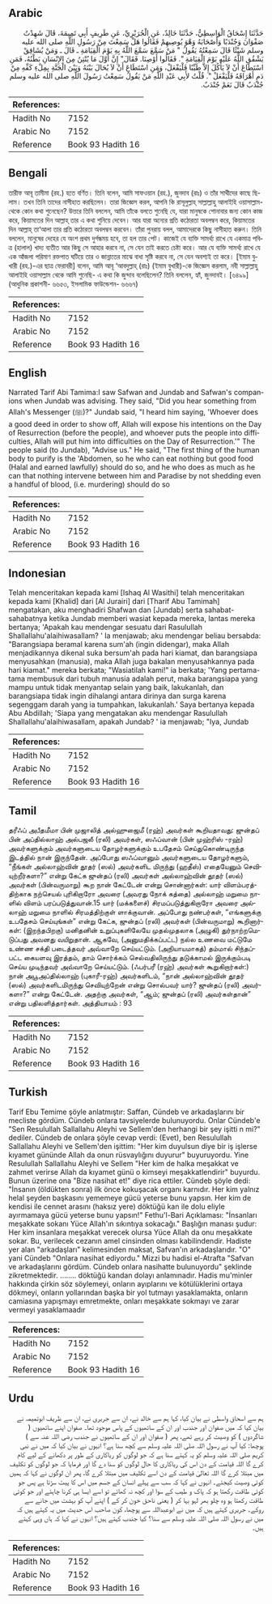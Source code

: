 ## Arabic


<div dir="rtl" lang="ar" style={{fontSize:'larger',backgroundColor:'#f8f9fa',padding:20}}>
حَدَّثَنَا إِسْحَاقُ الْوَاسِطِيُّ، حَدَّثَنَا خَالِدٌ، عَنِ الْجُرَيْرِيِّ، عَنِ طَرِيفٍ أَبِي تَمِيمَةَ، قَالَ شَهِدْتُ صَفْوَانَ وَجُنْدَبًا وَأَصْحَابَهُ وَهْوَ يُوصِيهِمْ فَقَالُوا هَلْ سَمِعْتَ مِنْ رَسُولِ اللَّهِ صلى الله عليه وسلم شَيْئًا قَالَ سَمِعْتُهُ يَقُولُ ‏"‏ مَنْ سَمَّعَ سَمَّعَ اللَّهُ بِهِ يَوْمَ الْقِيَامَةِ ـ قَالَ ـ وَمَنْ يُشَاقِقْ يَشْقُقِ اللَّهُ عَلَيْهِ يَوْمَ الْقِيَامَةِ ‏"‏‏.‏ فَقَالُوا أَوْصِنَا‏.‏ فَقَالَ‏"‏ إِنَّ أَوَّلَ مَا يُنْتِنُ مِنَ الإِنْسَانِ بَطْنُهُ، فَمَنِ اسْتَطَاعَ أَنْ لاَ يَأْكُلَ إِلاَّ طَيِّبًا فَلْيَفْعَلْ، وَمَنِ اسْتَطَاعَ أَنْ لاَ يُحَالَ بَيْنَهُ وَبَيْنَ الْجَنَّةِ بِمِلْءِ كَفِّهِ مِنْ دَمٍ أَهْرَاقَهُ فَلْيَفْعَلْ ‏"‏‏.‏ قُلْتُ لأَبِي عَبْدِ اللَّهِ مَنْ يَقُولُ سَمِعْتُ رَسُولَ اللَّهِ صلى الله عليه وسلم جُنْدَبٌ قَالَ نَعَمْ جُنْدَبٌ‏.‏
</div>
<div style={{backgroundColor:'#f8f9fa',padding:20, marginBottom: 10}}><table> <thead> <tr> <th>References:</th> <th></th> </tr> </thead> <tbody><tr><td>Hadith No</td><td>7152</td></tr><tr><td>Arabic No</td><td>7152</td></tr><tr><td>Reference</td><td>Book 93 Hadith 16</td></tr></tbody></table></div>

## Bengali


<div dir="ltr" lang="bn" style={{fontSize:'larger',backgroundColor:'#f8f9fa',padding:20}}>
তারীফ আবূ তামীমা (রহ.) হতে বর্ণিত। তিনি বলেন, আমি সাফওয়ান (রহ.), জুনদাব (রাঃ) ও তাঁর সাথীদের কাছে ছিলাম। তখন তিনি তাদের নাসীহাত করছিলেন। তারা জিজ্ঞেস করল, আপনি কি রাসূলুল্লাহ্ সাল্লাল্লাহু আলাইহি ওয়াসাল্লাম- থেকে কোন কথা শুনেছেন? উত্তরে তিনি বললেন, আমি তাঁকে বলতে শুনেছি যে, যারা মানুষকে শোনাবার জন্য কোন কাজ করে, কিয়ামতের দিন আল্লাহ্ তার এ কথা শুনিয়ে দেবেন। আর যারা অন্যের প্রতি কঠোরতা অবলম্বন করে, কিয়ামতের দিন আল্লাহ্ তা‘আলা তার প্রতি কঠোরতা অবলম্বন করবেন। তাঁরা পুনরায় বলল, আমাদেরকে কিছু নাসীহাত করুন। তিনি বললেন, মানুষের দেহের যে অংশ প্রথম দুর্গন্ধময় হবে, তা হল তার পেট। কাজেই যে ব্যক্তি সামর্থ্য রাখে যে একমাত্র পবিত্র (হালাল) খাদ্য ব্যতীত আর কিছু সে আহার করবে না, সে যেন তাই করতে চেষ্টা করে। আর যে ব্যক্তি সামর্থ্য রাখে যে এক আঁজলা পরিমাণ রক্তপাত ঘটিয়ে তার ও জান্নাতের মাঝে বাধা সৃষ্টি করবে না, সে যেন অবশ্যই তা করে। [ইমাম বুখারী (রহ.)-এর ছাত্র ফেরাবরী] বলেন, আমি আবূ ‘আবদুল্লাহ্ (রাঃ) (ইমাম বুখারী)-কে জিজ্ঞেস করলাম, নবী সাল্লাল্লাহু আলাইহি ওয়াসাল্লাম থেকে আমি শুনেছি- এ কথা কি জুন্দাব বলেছিলেন? তিনি বললেন, হ্যাঁ, জুনদাবই। [৬৪৯৯] (আধুনিক প্রকাশনী- ৬৬৫৩, ইসলামিক ফাউন্ডেশন- ৬৬৬৭)
</div>
<div style={{backgroundColor:'#f8f9fa',padding:20, marginBottom: 10}}><table> <thead> <tr> <th>References:</th> <th></th> </tr> </thead> <tbody><tr><td>Hadith No</td><td>7152</td></tr><tr><td>Arabic No</td><td>7152</td></tr><tr><td>Reference</td><td>Book 93 Hadith 16</td></tr></tbody></table></div>

## English


<div dir="ltr" lang="en" style={{fontSize:'larger',backgroundColor:'#f8f9fa',padding:20}}>
Narrated Tarif Abi Tamima:I saw Safwan and Jundab and Safwan's companions when Jundab was advising. They said, "Did you hear something from Allah's Messenger (ﷺ)?" Jundab said, "I heard him saying, 'Whoever does a good deed in order to show off, Allah will expose his intentions on the Day of Resurrection (before the people), and whoever puts the people into difficulties, Allah will put him into difficulties on the Day of Resurrection.'" The people said (to Jundab), "Advise us." He said, "The first thing of the human body to purify is the 'Abdomen, so he who can eat nothing but good food (Halal and earned lawfully) should do so, and he who does as much as he can that nothing intervene between him and Paradise by not shedding even a handful of blood, (i.e. murdering) should do so
</div>
<div style={{backgroundColor:'#f8f9fa',padding:20, marginBottom: 10}}><table> <thead> <tr> <th>References:</th> <th></th> </tr> </thead> <tbody><tr><td>Hadith No</td><td>7152</td></tr><tr><td>Arabic No</td><td>7152</td></tr><tr><td>Reference</td><td>Book 93 Hadith 16</td></tr></tbody></table></div>

## Indonesian


<div dir="ltr" lang="id" style={{fontSize:'larger',backgroundColor:'#f8f9fa',padding:20}}>
Telah menceritakan kepada kami [Ishaq Al Wasithi] telah menceritakan kepada kami [Khalid] dari [Al Jurairi] dari [Tharif Abu Tamimah] mengatakan, aku menghadiri Shafwan dan [Jundab] serta sahabat-sahabatnya ketika Jundab memberi wasiat kepada mereka, lantas mereka bertanya; 'Apakah kau mendengar sesuatu dari Rasulullah Shallallahu'alaihiwasallam? ' Ia menjawab; aku mendengar beliau bersabda: "Barangsiapa beramal karena sum'ah (ingin didengar), maka Allah menjadikannya dikenal suka bersum'ah pada hari kiamat, dan barangsiapa menyusahkan (manusia), maka Allah juga bakalan menyusahkannya pada hari kiamat." mereka berkata; "Wasiatilah kami!" ia berkata; 'Yang pertama-tama membusuk dari tubuh manusia adalah perut, maka barangsiapa yang mampu untuk tidak menyantap selain yang baik, lakukanlah, dan barangsiapa tidak ingin dihalangi antara dirinya dan surga karena segenggam darah yang ia tumpahkan, lakukanlah.' Saya bertanya kepada Abu Abdillah; 'Siapa yang mengatakan aku mendengar Rasulullah Shallallahu'alaihiwasallam, apakah Jundab? ' ia menjawab; "Iya, Jundab
</div>
<div style={{backgroundColor:'#f8f9fa',padding:20, marginBottom: 10}}><table> <thead> <tr> <th>References:</th> <th></th> </tr> </thead> <tbody><tr><td>Hadith No</td><td>7152</td></tr><tr><td>Arabic No</td><td>7152</td></tr><tr><td>Reference</td><td>Book 93 Hadith 16</td></tr></tbody></table></div>

## Tamil


<div dir="ltr" lang="ta" style={{fontSize:'larger',backgroundColor:'#f8f9fa',padding:20}}>
தரீஃப் அபீதமீமா பின் முஜாலித் அல்ஹுஜைமீ (ரஹ்) அவர்கள் கூறியதாவது: ஜுன்தப் பின் அப்தில்லாஹ் அல்பஜலீ (ரலி) அவர்கள், ஸஃப்வான் (பின் முஹ்ரிஸ் -ரஹ்) அவர்களுக்கும் அவர்களுடைய தோழர்களுக்கும் உபதேசம் செய்துகொண்டிருந்த இடத்தில் நான் இருந்தேன். அப்போது ஸஃப்வானும் அவர்களுடைய தோழர்களும், “நீங்கள் அல்லாஹ்வின் தூதர் (ஸல்) அவர்களிட மிருந்து (ஹதீஸ்) எதையேனும் செவியுற்றீர்களா?” என்று கேட்க ஜுன்தப் (ரலி) அவர்கள் அல்லாஹ்வின் தூதர் (ஸல்) அவர்கள் (பின்வருமாறு) கூற நான் கேட்டேன் என்று சொன்னார்கள்: யார் விளம்பரத்திற்காக நற்செயல் புரிகிறாரோ அவரை (அவரது நோக் கத்தை) அல்லாஹ் மறுமை நாளில் விளம் பரப்படுத்துவான்.15 யார் (மக்களைச்) சிரமப்படுத்துகிறாரோ அவரை அல்லாஹ் மறுமை நாளில் சிரமத்திற்குள் ளாக்குவான். அப்போது நண்பர்கள், “எங்களுக்கு உபதேசம் செய்யுங்கள்” என்று கேட்க, ஜுன்தப் (ரலி) அவர்கள் (பின்வருமாறு) கூறினார்கள்: (இறந்தபிறகு) மனிதனின் உறுப்புகளிலேயே முதல்முதலாக (அழுகி) துர்நாற்றமெடுப்பது அவனது வயிறுதான். ஆகவே, (அனுமதிக்கப்பட்ட) நல்ல உணவை மட்டுமே உண்ண சக்தி படைத்தவர் அவ்வாறே செய்யட்டும். (அநியாயமாகத்) தம்மால் சிந்தப்பட்ட கையளவு இரத்தம், தாம் சொர்க்கம் செல்வதிலிருந்து தடுக்காமல் இருக்கும்படி செய்ய முடிந்தவர் அவ்வாறே செய்யட்டும். (ஃபர்பரீ (ரஹ்) அவர்கள் கூறுகிறார்கள்:) நான் அபூஅப்தில்லாஹ் (புகாரீ-ரஹ்) அவர்களிடம், “நான் அல்லாஹ்வின் தூதர் (ஸல்) அவர்களிடமிருந்து செவியுற்றேன் என்று சொல்பவர் யார்? ஜுன்தப் (ரலி) அவர்களா?” என்று கேட்டேன். அதற்கு அவர்கள், “ஆம்; ஜுன்தப் (ரலி) அவர்கள்தான்” என்று பதிலளித்தார்கள். அத்தியாயம் : 93
</div>
<div style={{backgroundColor:'#f8f9fa',padding:20, marginBottom: 10}}><table> <thead> <tr> <th>References:</th> <th></th> </tr> </thead> <tbody><tr><td>Hadith No</td><td>7152</td></tr><tr><td>Arabic No</td><td>7152</td></tr><tr><td>Reference</td><td>Book 93 Hadith 16</td></tr></tbody></table></div>

## Turkish


<div dir="ltr" lang="tr" style={{fontSize:'larger',backgroundColor:'#f8f9fa',padding:20}}>
Tarif Ebu Temime şöyle anlatmıştır: Saffan, Cündeb ve arkadaşlarını bir mecliste gördüm. Cündeb onlara tavsiyelerde bulunuyordu. Onlar Cündeb'e "Sen Resulullah Sallallahu Aleyhi ve Sellem'den herhangi bir şey işitti n mi?" dediler. Cündeb de onlara şöyle cevap verdi: (Evet), ben Resulullah Sallallahu Aleyhi ve Sellem'den işittim: "Her kim duyulsun diye bir iş işlerse kıyamet gününde Allah da onun rüsvaylığını duyurur" buyuruyordu. Yine Resulullah Sallallahu Aleyhi ve Sellem "Her kim de halka meşakkat ve zahmet verirse Allah da kıyamet günü o kimseyi meşakkatlendirir" buyurdu. Bunun üzerine ona "Bize nasihat et!" diye rica ettiler. Cündeb şöyle dedi: "İnsanın (öldükten sonra) ilk önce kokuşacak organı karnıdır. Her kim yalnız helal şeyden başkasını yememeye gücü yeterse bunu yapsın. Her kim de kendisi ile cennet arasını (haksız yere) döktüğü kan ile dolu eliyle ayırmamaya gücü yeterse bunu yapsın!" Fethu'l-Bari Açıklaması: "İnsanları meşakkate sokanı Yüce Allah'ın sıkıntıya sokacağı." Başlığın manası şudur: Her kim insanlara meşakkat verecek olursa Yüce Allah da onu meşakkate sokar. Bu, verilecek cezanın amel cinsinden olması kabilindendir. Hadiste yer alan "arkadaşları" kelimesinden maksat, Safvan'ın arkadaşlarıdır. "O" yani Cündeb "Onlara nasihat ediyordu." Mizzi bu hadisi el-Atrafta "Safvan ve arkadaşlarını gördüm. Cündeb onlara nasihatte bulunuyordu" şeklinde zikretmektedir. ........ döktüğü kandan dolayı anlamınadır. Hadis mu'minler hakkında çirkin söz söylemeyi, onların ayıplarını ve kötülüklerini ortaya dökmeyi, onların yollarından başka bir yol tutmayı yasaklamakta, onların camiasına yapışmayı emretmekte, onları meşakkate sokmayı ve zarar vermeyi yasaklamaadır
</div>
<div style={{backgroundColor:'#f8f9fa',padding:20, marginBottom: 10}}><table> <thead> <tr> <th>References:</th> <th></th> </tr> </thead> <tbody><tr><td>Hadith No</td><td>7152</td></tr><tr><td>Arabic No</td><td>7152</td></tr><tr><td>Reference</td><td>Book 93 Hadith 16</td></tr></tbody></table></div>

## Urdu


<div dir="rtl" lang="ur" style={{fontSize:'larger',backgroundColor:'#f8f9fa',padding:20}}>
ہم سے اسحاق واسطی نے بیان کیا، کہا ہم سے خالد نے، ان سے جریری نے، ان سے ظریف ابوتمیمہ نے بیان کیا کہ میں صفوان اور جندب اور ان کے ساتھیوں کے پاس موجود تھا۔ صفوان اپنے ساتھیوں ( شاگردوں ) کو وصیت کر رہے تھے، پھر ( صفوان اور ان کے ساتھیوں نے جندب رضی اللہ عنہ سے ) پوچھا: کیا آپ نے رسول اللہ صلی اللہ علیہ وسلم سے کچھ سنا ہے؟ انہوں نے بیان کیا کہ میں نے نبی کریم صلی اللہ علیہ وسلم کو یہ کہتے سنا ہے کہ جو لوگوں کو ریاکاری کے طور پر دکھانے کے لیے کام کرے گا اللہ قیامت کے دن اس کی ریاکاری کا حال لوگوں کو سنا دے گا اور فرمایا کہ جو لوگوں کو تکلیف میں مبتلا کرے گا اللہ تعالیٰ قیامت کے دن اسے تکلیف میں مبتلا کرے گا، پھر ان لوگوں نے کہا کہ ہمیں کوئی وصیت کیجئے۔ انہوں نے کہا کہ سب سے پہلے انسان کے جسم میں اس کا پیٹ سڑتا ہے پس جو کوئی طاقت رکھتا ہو کہ پاک و طیب کے سوا اور کچھ نہ کھائے تو اسے ایسا ہی کرنا چاہئے اور جو کوئی طاقت رکھتا ہو وہ چلو بھر لہو بہا کر ( یعنی ناحق خون کر کے ) اپنے آپ کو بہشت میں جانے سے روکے۔ جریری کہتے ہیں کہ میں نے ابوعبداللہ سے پوچھا، کون صاحب اس حدیث میں یہ کہتے ہیں کہ میں نے رسول اللہ صلی اللہ علیہ وسلم سے سنا؟ کیا جندب کہتے ہیں؟ انہوں نے کہا کہ ہاں وہی کہتے ہیں۔
</div>
<div style={{backgroundColor:'#f8f9fa',padding:20, marginBottom: 10}}><table> <thead> <tr> <th>References:</th> <th></th> </tr> </thead> <tbody><tr><td>Hadith No</td><td>7152</td></tr><tr><td>Arabic No</td><td>7152</td></tr><tr><td>Reference</td><td>Book 93 Hadith 16</td></tr></tbody></table></div>